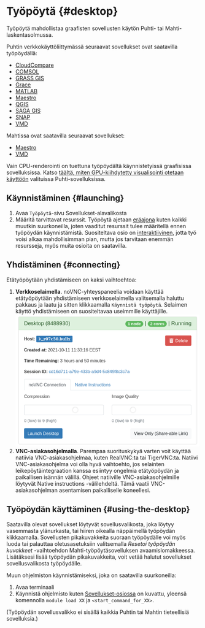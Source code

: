 # Työpöytä {#desktop}

Työpöytä mahdollistaa graafisten sovellusten käytön Puhti- tai Mahti-laskentasolmussa.

Puhtin verkkokäyttöliittymässä seuraavat sovellukset ovat saatavilla työpöydällä:

* [CloudCompare](../../apps/cloudcompare.md)
* [COMSOL](../../apps/comsol.md)
* [GRASS GIS](../../apps/grass.md)
* [Grace](../../apps/grace.md)
* [MATLAB](../../apps/matlab.md)
* [Maestro](../../apps/maestro.md)
* [QGIS](../../apps/qgis.md)
* [SAGA GIS](../../apps/saga-gis.md)
* [SNAP](../../apps/snap.md)
* [VMD](../../apps/vmd.md)

Mahtissa ovat saatavilla seuraavat sovellukset:

* [Maestro](../../apps/maestro.md)
* [VMD](../../apps/vmd.md)

Vain CPU-renderointi on tuettuna työpöydältä käynnistetyissä graafisissa sovelluksissa. Katso [täältä, miten GPU-kiihdytetty visualisointi otetaan käyttöön](accelerated-visualization.md) valituissa Puhti-sovelluksissa.

## Käynnistäminen {#launching}

1. Avaa `Työpöytä`-sivu Sovellukset-alavalikosta
2. Määritä tarvittavat resurssit. Työpöytä ajetaan [eräajona](../running/getting-started.md) kuten kaikki muutkin suurkoneilla, joten vaaditut resurssit tulee määritellä ennen työpöydän käynnistämistä. Suositeltava osio on [interaktiivinen](../running/interactive-usage.md), jotta työ voisi alkaa mahdollisimman pian, mutta jos tarvitaan enemmän resursseja, myös muita osioita on saatavilla.

## Yhdistäminen {#connecting}

Etätyöpöytään yhdistämiseen on kaksi vaihtoehtoa:

1. **Verkkoselaimella**. noVNC-yhteyspaneelia voidaan käyttää etätyöpöytään yhdistämiseen verkkoselaimella valitsemalla haluttu pakkaus ja laatu ja sitten klikkaamalla `Käynnistä työpöytä`. Selaimen käyttö yhdistämiseen on suositeltavaa useimmille käyttäjille.
![](../../img/ood-vnc-connect.png)
2. **VNC-asiakasohjelmalla**. Parempaa suorituskykyä varten voit käyttää natiivia VNC-asiakasohjelmaa, kuten RealVNC:ta tai TigerVNC:ta. Natiivi VNC-asiakasohjelma voi olla hyvä vaihtoehto, jos selainten leikepöytäintegraation kanssa esiintyy ongelmia etätyöpöydän ja paikallisen isännän välillä. Ohjeet natiiville VNC-asiakasohjelmille löytyvät Native instructions -välilehdeltä. Tämä vaatii VNC-asiakasohjelman asentamisen paikalliselle koneellesi.

## Työpöydän käyttäminen {#using-the-desktop}

Saatavilla olevat sovellukset löytyvät sovellusvalikosta, joka löytyy vasemmasta ylänurkasta, tai
hiiren oikealla näppäimellä työpöydän klikkaamalla. Sovellusten pikakuvakkeita suoraan työpöydälle voi myös luoda
tai palauttaa oletusasetuksiin valitsemalla *Resetoi työpöydän kuvakkeet* -vaihtoehdon Mahti-työpöytäsovelluksen avaamislomakkeessa. Lisätäksesi lisää työpöydän pikakuvakkeita, voit vetää halutut sovellukset sovellusvalikosta työpöydälle.

Muun ohjelmiston käynnistämiseksi, joka on saatavilla suurkoneilla:

1. Avaa terminaali
2. Käynnistä ohjelmisto kuten [Sovellukset-osiossa](../../apps/index.md) on kuvattu, yleensä komennolla `module load XX` ja `<start_command_for_XX>`.

(Työpöydän sovellusvalikko ei sisällä kaikkia Puhtin tai Mahtin tieteellisiä sovelluksia.)